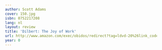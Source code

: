 ```yaml
---
author: Scott Adams
cover: 150.jpg
isbn: 0752217208
lang: nl
layout: review
title: 'Dilbert: The Joy of Work'
url: http://www.amazon.com/exec/obidos/redirect?tag=ldvd-20%26link_code=xm2%26camp=2025%26creative=165953%26path=http://www.amazon.com/gp/redirect.html%253fASIN=0752217208%2526tag=ldvd-20%2526lcode=xm2%2526cID=2025%2526ccmID=165953%2526location=/o/ASIN/0752217208%25253FSubscriptionId=0VJDVJ14KM0P0VXDCQ82
year: 0
---
```


